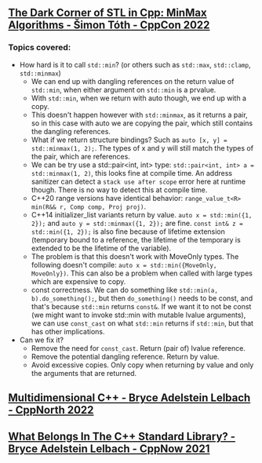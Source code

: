 ## [The Dark Corner of STL in Cpp: MinMax Algorithms - Šimon Tóth - CppCon 2022](https://www.youtube.com/watch?v=jBeTvNgW25M&list=LL6MKUgGZ9Q8c2Ff7GnoRoqA)
### Topics covered:
* How hard is it to call `std::min`? (or others such as `std::max`, `std::clamp`, `std::minmax`)
  * We can end up with dangling references on the return value of `std::min`, when either argument on `std::min` is a prvalue.
  * With `std::min`, when we return with auto though, we end up with a copy. 
  * This doesn't happen however with `std::minmax`, as it returns a pair, so in this case with auto we are copying the pair, which still contains the dangling references.
  * What if we return structure bindings? Such as `auto [x, y] = std::minmax(1, 2);`. The types of x and y will still match the types of the pair, which are references.
  * We can be try use a std::pair<int, int> type: `std::pair<int, int> a = std::minmax(1, 2)`, this looks fine at compile time. An address sanitizer can detect a `stack use after scope` error here at runtime though. There is no way to detect this at compile time.
  * C++20 range versions have identical behavior: `range_value_t<R> min(R&& r, Comp comp, Proj proj)`.
  * C++14 initializer_list variants return by value. `auto x = std::min({1, 2});` and `auto y = std::minmax({1, 2});` are fine. `const int& z = std::min({1, 2});` is also fine because of lifetime extension (temporary bound to a reference, the lifetime of the temporary is extended to be the lifetime of the variable).
  * The problem is that this doesn't work with MoveOnly types. The following doesn't compile: `auto x = std::min({MoveOnly, MoveOnly})`. This can also be a problem when called with large types which are expensive to copy.
  * const correctness. We can do something like `std::min(a, b).do_something();`, but then `do_something()` needs to be const, and that's because `std::min` returns `const&`. If we want it to not be const (we might want to invoke std::min with mutable lvalue arguments), we can use `const_cast` on what `std::min` returns if `std::min`, but that has other implications.
* Can we fix it?
  * Remove the need for `const_cast`. Return (pair of) lvalue reference.
  * Remove the potential dangling reference. Return by value.
  * Avoid excessive copies. Only copy when returning by value and only the arguments that are returned.

## [Multidimensional C++ - Bryce Adelstein Lelbach - CppNorth 2022](https://www.youtube.com/watch?v=aFCLmQEkPUw&list=LL6MKUgGZ9Q8c2Ff7GnoRoqA)

## [What Belongs In The C++ Standard Library? - Bryce Adelstein Lelbach - CppNow 2021](https://www.youtube.com/watch?v=OgM0MYb4DqE&list=LL6MKUgGZ9Q8c2Ff7GnoRoqA)


